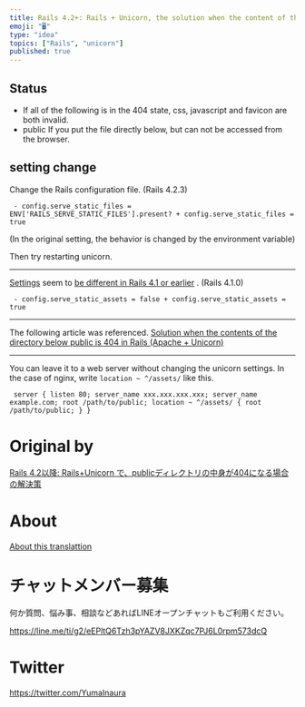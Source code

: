 ```yaml
---
title: Rails 4.2+: Rails + Unicorn, the solution when the content of the publ
emoji: "🖥"
type: "idea"
topics: ["Rails", "unicorn"]
published: true
---
```


## Status 

- If all of the following is in the 404 state, css, javascript and favicon are both invalid. 
- public If you put the file directly below, but can not be accessed from the browser. 

## setting change 

Change the Rails configuration file. (Rails 4.2.3)

     - config.serve_static_files = ENV['RAILS_SERVE_STATIC_FILES'].present? + config.serve_static_files = true 

(In the original setting, the behavior is changed by the environment variable)

Then try restarting unicorn.

* * *

[Settings](http://qiita.com/ShotaKameyama/items/85d71cb1429d119c6f0b) seem to [be different in Rails 4.1 or earlier](http://qiita.com/ShotaKameyama/items/85d71cb1429d119c6f0b) . (Rails 4.1.0)

     - config.serve_static_assets = false + config.serve_static_assets = true 

* * *

The following article was referenced. [Solution when the contents of the directory below public is 404 in Rails (Apache + Unicorn)](http://qiita.com/y_minowa/items/5954907bb30c2ecb43f5)

* * *

You can leave it to a web server without changing the unicorn settings. In the case of nginx, write `location ~ ^/assets/` like this.

     server { listen 80; server_name xxx.xxx.xxx.xxx; server_name example.com; root /path/to/public; location ~ ^/assets/ { root /path/to/public; } } 



# Original by
[Rails 4.2以降: Rails+Unicorn で、publicディレクトリの中身が404になる場合の解決策 ](https://qiita.com/Yinaura/items/d7dc3daefb5825aba474)

# About

[About this translattion](https://qiita.com/YumaInaura/items/7f6fd1e9310a6816469a)








<!-- Update From Qiita API -->

# チャットメンバー募集


何か質問、悩み事、相談などあればLINEオープンチャットもご利用ください。

https://line.me/ti/g2/eEPltQ6Tzh3pYAZV8JXKZqc7PJ6L0rpm573dcQ





# Twitter


https://twitter.com/YumaInaura


<!-- Update From Qiita API -->


